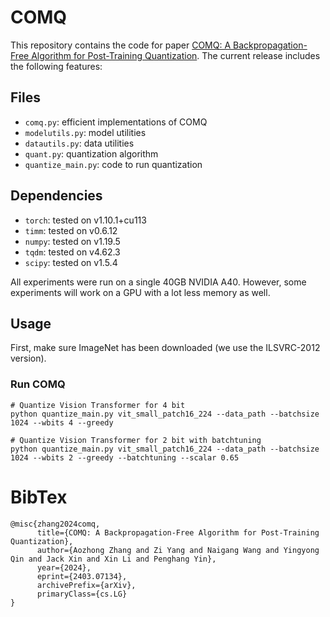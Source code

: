 # COMQ

This repository contains the code for paper [COMQ: A Backpropagation-Free Algorithm for Post-Training Quantization](https://arxiv.org/abs/2403.07134). 
The current release includes the following features:

## Files

* `comq.py`: efficient implementations of COMQ
* `modelutils.py`: model utilities
* `datautils.py`: data utilities
* `quant.py`: quantization algorithm
* `quantize_main.py`: code to run quantization

## Dependencies

* `torch`: tested on v1.10.1+cu113
* `timm`: tested on v0.6.12
* `numpy`: tested on v1.19.5
* `tqdm`: tested on v4.62.3
* `scipy`: tested on v1.5.4

All experiments were run on a single 40GB NVIDIA A40. However, some experiments will work on a GPU with a lot less memory as well.

## Usage 

First, make sure ImageNet has been downloaded (we use the ILSVRC-2012 version).

### Run COMQ

```
# Quantize Vision Transformer for 4 bit
python quantize_main.py vit_small_patch16_224 --data_path --batchsize 1024 --wbits 4 --greedy

# Quantize Vision Transformer for 2 bit with batchtuning
python quantize_main.py vit_small_patch16_224 --data_path --batchsize 1024 --wbits 2 --greedy --batchtuning --scalar 0.65
```

# BibTex

```
@misc{zhang2024comq,
      title={COMQ: A Backpropagation-Free Algorithm for Post-Training Quantization}, 
      author={Aozhong Zhang and Zi Yang and Naigang Wang and Yingyong Qin and Jack Xin and Xin Li and Penghang Yin},
      year={2024},
      eprint={2403.07134},
      archivePrefix={arXiv},
      primaryClass={cs.LG}
}
```
